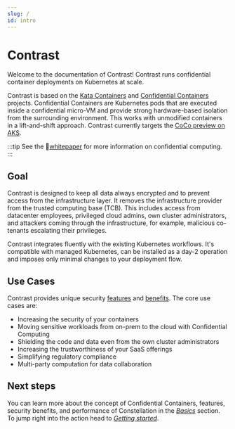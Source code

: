 ```yaml
---
slug: /
id: intro
---
```


# Contrast

Welcome to the documentation of Contrast! Contrast runs confidential container deployments on Kubernetes at scale.

Contrast is based on the [Kata Containers](https://github.com/kata-containers/kata-containers) and
[Confidential Containers](https://github.com/confidential-containers) projects.
Confidential Containers are Kubernetes pods that are executed inside a confidential micro-VM and provide strong hardware-based isolation from the surrounding environment.
This works with unmodified containers in a lift-and-shift approach.
Contrast currently targets the [CoCo preview on AKS](https://learn.microsoft.com/en-us/azure/confidential-computing/confidential-containers-on-aks-preview).

:::tip
See the 📄[whitepaper](https://content.edgeless.systems/hubfs/Confidential%20Computing%20Whitepaper.pdf) for more information on confidential computing.
:::

## Goal

Contrast is designed to keep all data always encrypted and to prevent access from the infrastructure layer. It removes the infrastructure provider from the trusted computing base (TCB). This includes access from datacenter employees, privileged cloud admins, own cluster administrators, and attackers coming through the infrastructure, for example, malicious co-tenants escalating their privileges.

Contrast integrates fluently with the existing Kubernetes workflows. It's compatible with managed Kubernetes, can be installed as a day-2 operation and imposes only minimal changes to your deployment flow.

## Use Cases

Contrast provides unique security [features](basics/features.md) and [benefits](basics/security-benefits.md). The core use cases are:

* Increasing the security of your containers
* Moving sensitive workloads from on-prem to the cloud with Confidential Computing
* Shielding the code and data even from the own cluster administrators
* Increasing the trustworthiness of your SaaS offerings
* Simplifying regulatory compliance
* Multi-party computation for data collaboration

## Next steps

You can learn more about the concept of Confidential Containers, features, security benefits, and performance of Constellation in the [*Basics*](basics) section. To jump right into the action head to [*Getting started*](getting-started).
